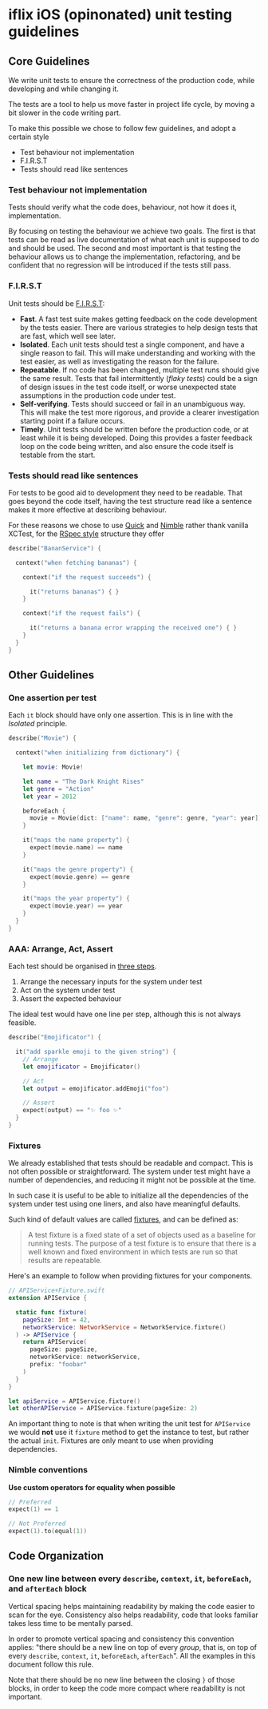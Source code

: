 # iflix iOS (opinonated) unit testing guidelines

## Core Guidelines

We write unit tests to ensure the correctness of the production code, while developing and while changing it.

The tests are a tool to help us move faster in project life cycle, by moving a bit slower in the code writing part.

To make this possible we chose to follow few guidelines, and adopt a certain style

- Test behaviour not implementation
- F.I.R.S.T
- Tests should read like sentences

### Test behaviour not implementation

Tests should verify what the code does, behaviour, not how it does it, implementation.

By focusing on testing the behaviour we achieve two goals. The first is that tests can be read as live documentation of what each unit is supposed to do and should be used. The second and most important is that testing the behaviour allows us to change the implementation, refactoring, and be confident that no regression will be introduced if the tests still pass.

### F.I.R.S.T

Unit tests should be [F.I.R.S.T](https://pragprog.com/magazines/2012-01/unit-tests-are-first):

- **Fast**. A fast test suite makes getting feedback on the code development by the tests easier. There are various strategies to help design tests that are fast, which well see later.
- **Isolated**. Each unit tests should test a single component, and have a single reason to fail. This will make understanding and working with the test easier, as well as investigating the reason for the failure.
- **Repeatable**. If no code has been changed, multiple test runs should give the same result. Tests that fail intermittently (_flaky tests_) could be a sign of design issues in the test code itself, or worse unexpected state assumptions in the production code under test.
- **Self-verifying**. Tests should succeed or fail in an unambiguous way. This will make the test more rigorous, and provide a clearer investigation starting point if a failure occurs.
- **Timely**. Unit tests should be written before the production code, or at least while it is being developed. Doing this provides a faster feedback loop on the code being written, and also ensure the code itself is testable from the start.

### Tests should read like sentences

For tests to be good aid to development they need to be readable. That goes beyond the code itself, having the test structure read like a sentence makes it more effective at describing behaviour.

For these reasons we chose to use [Quick](https://github.com/Quick/Quick) and [Nimble](https://github.com/Quick/Nimble) rather thank vanilla XCTest, for the [RSpec style]() structure they offer

```swift
describe("BananService") {

  context("when fetching bananas") {

    context("if the request succeeds") {

      it("returns bananas") { }
    }

    context("if the request fails") {

      it("returns a banana error wrapping the received one") { }
    }
  }
}
```

## Other Guidelines

### One assertion per test

Each `it` block should have only one assertion. This is in line with the _Isolated_ principle.

```swift
describe("Movie") {

  context("when initializing from dictionary") {

    let movie: Movie!

    let name = "The Dark Knight Rises"
    let genre = "Action"
    let year = 2012

    beforeEach {
      movie = Movie(dict: ["name": name, "genre": genre, "year": year])
    }

    it("maps the name property") {
      expect(movie.name) == name
    }

    it("maps the genre property") {
      expect(movie.genre) == genre
    }

    it("maps the year property") {
      expect(movie.year) == year
    }
  }
}
```

### AAA: Arrange, Act, Assert

Each test should be organised in [three steps](http://wiki.c2.com/?ArrangeActAssert).

1. Arrange the necessary inputs for the system under test
2. Act on the system under test
3. Assert the expected behaviour

The ideal test would have one line per step, although this is not always feasible.

```swift
describe("Emojificator") {

  it("add sparkle emoji to the given string") {
    // Arrange
    let emojificator = Emojificator()

    // Act
    let output = emojificator.addEmoji("foo")

    // Assert
    expect(output) == "✨ foo ✨"
  }
}
```

### Fixtures

We already established that tests should be readable and compact. This is not often possible or straightforward. The system under test might have a number of dependencies, and reducing it might not be possible at the time.

In such case it is useful to be able to initialize all the dependencies of the system under test using one liners, and also have meaningful defaults.

Such kind of default values are called [fixtures](https://github.com/junit-team/junit4/wiki/Test-fixtures), and can be defined as:

> A test fixture is a fixed state of a set of objects used as a baseline for running tests. The purpose of a test fixture is to ensure that there is a well known and fixed environment in which tests are run so that results are repeatable.

Here's an example to follow when providing fixtures for your components.

```swift
// APIService+Fixture.swift
extension APIService {

  static func fixture(
    pageSize: Int = 42,
    networkService: NetworkService = NetworkService.fixture()
  ) -> APIService {
    return APIService(
      pageSize: pageSize,
      networkService: networkService,
      prefix: "foobar"
    )
  }
}

let apiService = APIService.fixture()
let otherAPIService = APIService.fixture(pageSize: 2)
```

An important thing to note is that when writing the unit test for `APIService` we would **not** use it `fixture` method to get the instance to test, but rather the actual `init`. Fixtures are only meant to use when providing dependencies.

### Nimble conventions

**Use custom operators for equality when possible**

```swift
// Preferred
expect(1) == 1

// Not Preferred
expect(1).to(equal(1))
```

## Code Organization

### One new line between every `describe`, `context`, `it`, `beforeEach`, and `afterEach` block

Vertical spacing helps maintaining readability by making the code easier to scan for the eye. Consistency also helps readability, code that looks familiar takes less time to be mentally parsed.

In order to promote vertical spacing and consistency this convention applies: "there should be a new line on top of every _group_, that is, on top of every `describe`, `context`, `it`, `beforeEach`, `afterEach`". All the examples in this document follow this rule.

Note that there should be no new line between the closing `}` of those blocks, in order to keep the code more compact where readability is not important.
